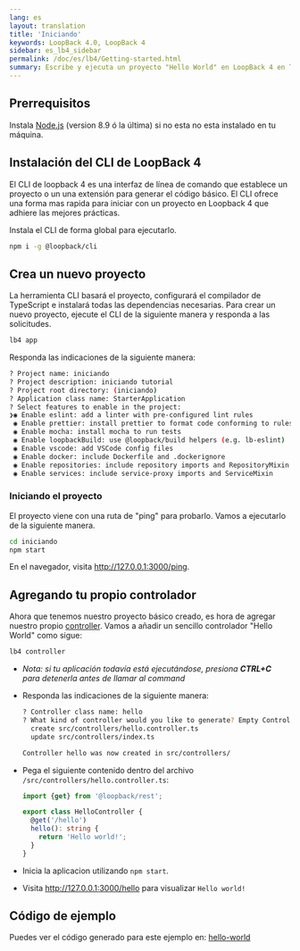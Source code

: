 ```yaml
---
lang: es
layout: translation
title: 'Iniciando'
keywords: LoopBack 4.0, LoopBack 4
sidebar: es_lb4_sidebar
permalink: /doc/es/lb4/Getting-started.html
summary: Escribe y ejecuta un proyecto "Hello World" en LoopBack 4 en TypeScript.
---
```


## Prerrequisitos

Instala [Node.js](https://nodejs.org/en/download/) (version 8.9 ó la última) si no esta no esta instalado
en tu máquina.

## Instalación del CLI de LoopBack 4

El CLI de loopback 4 es una interfaz de línea de comando que establece un proyecto o un
una extensión para generar el código básico. El CLI ofrece una forma mas rapida para iniciar
con un proyecto en Loopback 4 que adhiere las mejores prácticas.

Instala el CLI de forma global para ejecutarlo.

```sh
npm i -g @loopback/cli
```

## Crea un nuevo proyecto

La herramienta CLI basará el proyecto, configurará el compilador de TypeScript e instalará todas
las dependencias necesarias. Para crear un nuevo proyecto, ejecute el CLI de la siguiente manera y responda a las solicitudes.

```sh
lb4 app
```

Responda las indicaciones de la siguiente manera:

```sh
? Project name: iniciando
? Project description: iniciando tutorial
? Project root directory: (iniciando)
? Application class name: StarterApplication
? Select features to enable in the project:
❯◉ Enable eslint: add a linter with pre-configured lint rules
 ◉ Enable prettier: install prettier to format code conforming to rules
 ◉ Enable mocha: install mocha to run tests
 ◉ Enable loopbackBuild: use @loopback/build helpers (e.g. lb-eslint)
 ◉ Enable vscode: add VSCode config files
 ◉ Enable docker: include Dockerfile and .dockerignore
 ◉ Enable repositories: include repository imports and RepositoryMixin
 ◉ Enable services: include service-proxy imports and ServiceMixin
```

### Iniciando el proyecto

El proyecto viene con una ruta de "ping" para probarlo.
Vamos a ejecutarlo de la siguiente manera.

```sh
cd iniciando
npm start
```

En el navegador, visita <http://127.0.0.1:3000/ping>.

## Agregando tu propio controlador

Ahora que tenemos nuestro proyecto básico creado, es hora de agregar nuestro propio
[controller](Controllers.md). Vamos a añadir un sencillo controlador "Hello World" como
sigue:

```sh
lb4 controller
```

- _Nota: si tu aplicación todavía está ejecutándose, presiona **CTRL+C** para detenerla
  antes de llamar al command_

- Responda las indicaciones de la siguiente manera:

  ```sh
  ? Controller class name: hello
  ? What kind of controller would you like to generate? Empty Controller
    create src/controllers/hello.controller.ts
    update src/controllers/index.ts

  Controller hello was now created in src/controllers/
  ```

- Pega el siguiente contenido dentro del archivo
  `/src/controllers/hello.controller.ts`:

  ```ts
  import {get} from '@loopback/rest';

  export class HelloController {
    @get('/hello')
    hello(): string {
      return 'Hello world!';
    }
  }
  ```

- Inicia la aplicacion utilizando `npm start`.

- Visita <http://127.0.0.1:3000/hello> para visualizar `Hello world!`

## Código de ejemplo

Puedes ver el código generado para este ejemplo en:
[hello-world](https://github.com/strongloop/loopback-next/tree/master/examples/hello-world)
